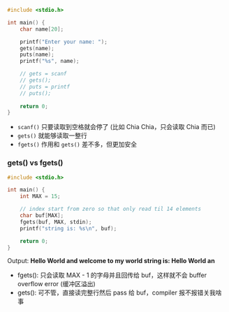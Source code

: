 
```c
#include <stdio.h>

int main() {
    char name[20];

    printf("Enter your name: ");
    gets(name);
    puts(name);
    printf("%s", name);

    // gets = scanf
    // gets();
    // puts = printf
    // puts();
    
    return 0;
}
```

- `scanf()` 只要读取到空格就会停了 (比如 Chia Chia，只会读取 Chia 而已)
- `gets()` 就能够读取一整行
- `fgets()` 作用和 `gets()` 差不多，但更加安全

### gets() vs fgets()

```c
#include <stdio.h>

int main() {
    int MAX = 15;

    // index start from zero so that only read til 14 elements      
    char buf[MAX];
    fgets(buf, MAX, stdin);
    printf("string is: %s\n", buf);

    return 0;
}
```

Output:
**Hello World and welcome to my world
string is: Hello World an**

- fgets(): 只会读取 MAX - 1 的字母并且回传给 buf，这样就不会 buffer overflow error (缓冲区溢出)
- gets(): 可不管，直接读完整行然后 pass 给 buf，compiler 报不报错关我啥事